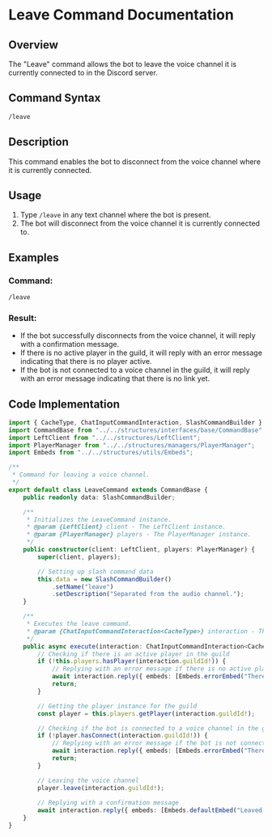 # Leave Command Documentation

## Overview

The "Leave" command allows the bot to leave the voice channel it is currently connected to in the Discord server.

## Command Syntax

```bash
/leave
```

## Description

This command enables the bot to disconnect from the voice channel where it is currently connected.

## Usage

1. Type `/leave` in any text channel where the bot is present.
2. The bot will disconnect from the voice channel it is currently connected to.

## Examples

### Command:

```bash
/leave
```

### Result:

- If the bot successfully disconnects from the voice channel, it will reply with a confirmation message.
- If there is no active player in the guild, it will reply with an error message indicating that there is no player active.
- If the bot is not connected to a voice channel in the guild, it will reply with an error message indicating that there is no link yet.

## Code Implementation

```typescript
import { CacheType, ChatInputCommandInteraction, SlashCommandBuilder } from "discord.js";
import CommandBase from "../../structures/interfaces/base/CommandBase";
import LeftClient from "../../structures/LeftClient";
import PlayerManager from "../../structures/managers/PlayerManager";
import Embeds from "../../structures/utils/Embeds";

/**
 * Command for leaving a voice channel.
 */
export default class LeaveCommand extends CommandBase {
    public readonly data: SlashCommandBuilder;

    /**
     * Initializes the LeaveCommand instance.
     * @param {LeftClient} client - The LeftClient instance.
     * @param {PlayerManager} players - The PlayerManager instance.
     */
    public constructor(client: LeftClient, players: PlayerManager) {
        super(client, players);

        // Setting up slash command data
        this.data = new SlashCommandBuilder()
            .setName("leave")
            .setDescription("Separated from the audio channel.");
    }

    /**
     * Executes the leave command.
     * @param {ChatInputCommandInteraction<CacheType>} interaction - The interaction object.
     */
    public async execute(interaction: ChatInputCommandInteraction<CacheType>): Promise<void> {
        // Checking if there is an active player in the guild
        if (!this.players.hasPlayer(interaction.guildId!)) {
            // Replying with an error message if there is no active player
            await interaction.reply({ embeds: [Embeds.errorEmbed("There is no player anyway.")]});
            return;
        }

        // Getting the player instance for the guild
        const player = this.players.getPlayer(interaction.guildId!);

        // Checking if the bot is connected to a voice channel in the guild
        if (!player.hasConnect(interaction.guildId!)) {
            // Replying with an error message if the bot is not connected
            await interaction.reply({ embeds: [Embeds.errorEmbed("There is no link yet.")]});
            return;
        }

        // Leaving the voice channel
        player.leave(interaction.guildId!);
 
        // Replying with a confirmation message
        await interaction.reply({ embeds: [Embeds.defaultEmbed("Leaved.")]});
    }
}
